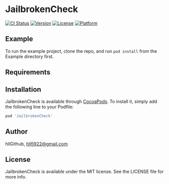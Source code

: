 # JailbrokenCheck

[![CI Status](https://img.shields.io/travis/hllGithub/JailbrokenCheck.svg?style=flat)](https://travis-ci.org/hllGithub/JailbrokenCheck)
[![Version](https://img.shields.io/cocoapods/v/JailbrokenCheck.svg?style=flat)](https://cocoapods.org/pods/JailbrokenCheck)
[![License](https://img.shields.io/cocoapods/l/JailbrokenCheck.svg?style=flat)](https://cocoapods.org/pods/JailbrokenCheck)
[![Platform](https://img.shields.io/cocoapods/p/JailbrokenCheck.svg?style=flat)](https://cocoapods.org/pods/JailbrokenCheck)

## Example

To run the example project, clone the repo, and run `pod install` from the Example directory first.

## Requirements

## Installation

JailbrokenCheck is available through [CocoaPods](https://cocoapods.org). To install
it, simply add the following line to your Podfile:

```ruby
pod 'JailbrokenCheck'
```

## Author

hllGithub, hllfj922@gmail.com

## License

JailbrokenCheck is available under the MIT license. See the LICENSE file for more info.
